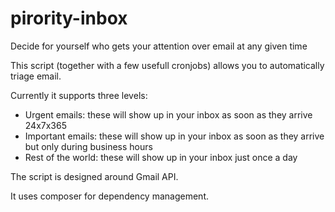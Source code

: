 # pirority-inbox
Decide for yourself who gets your attention over email at any given time

This script (together with a few usefull cronjobs) allows you to automatically triage email.

Currently it supports three levels:

* Urgent emails: these will show up in your inbox as soon as they arrive 24x7x365
* Important emails: these will show up in your inbox as soon as they arrive but only during business hours
* Rest of the world: these will show up in your inbox just once a day

The script is designed around Gmail API.

It uses composer for dependency management.
